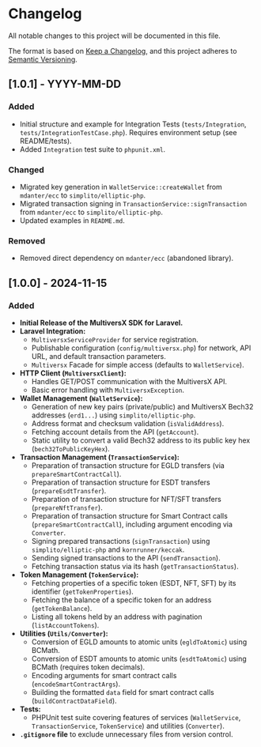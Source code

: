# Changelog

All notable changes to this project will be documented in this file.

The format is based on [Keep a Changelog](https://keepachangelog.com/en/1.0.0/),
and this project adheres to [Semantic Versioning](https://semver.org/spec/v2.0.0.html).

## [1.0.1] - YYYY-MM-DD

### Added

*   Initial structure and example for Integration Tests (`tests/Integration`, `tests/IntegrationTestCase.php`). Requires environment setup (see README/tests).
*   Added `Integration` test suite to `phpunit.xml`.

### Changed

*   Migrated key generation in `WalletService::createWallet` from `mdanter/ecc` to `simplito/elliptic-php`.
*   Migrated transaction signing in `TransactionService::signTransaction` from `mdanter/ecc` to `simplito/elliptic-php`.
*   Updated examples in `README.md`.

### Removed

*   Removed direct dependency on `mdanter/ecc` (abandoned library).

## [1.0.0] - 2024-11-15

### Added

*   **Initial Release of the MultiversX SDK for Laravel.**
*   **Laravel Integration:**
    *   `MultiversxServiceProvider` for service registration.
    *   Publishable configuration (`config/multiversx.php`) for network, API URL, and default transaction parameters.
    *   `Multiversx` Facade for simple access (defaults to `WalletService`).
*   **HTTP Client (`MultiversxClient`):**
    *   Handles GET/POST communication with the MultiversX API.
    *   Basic error handling with `MultiversxException`.
*   **Wallet Management (`WalletService`):**
    *   Generation of new key pairs (private/public) and MultiversX Bech32 addresses (`erd1...`) using `simplito/elliptic-php`.
    *   Address format and checksum validation (`isValidAddress`).
    *   Fetching account details from the API (`getAccount`).
    *   Static utility to convert a valid Bech32 address to its public key hex (`bech32ToPublicKeyHex`).
*   **Transaction Management (`TransactionService`):**
    *   Preparation of transaction structure for EGLD transfers (via `prepareSmartContractCall`).
    *   Preparation of transaction structure for ESDT transfers (`prepareEsdtTransfer`).
    *   Preparation of transaction structure for NFT/SFT transfers (`prepareNftTransfer`).
    *   Preparation of transaction structure for Smart Contract calls (`prepareSmartContractCall`), including argument encoding via `Converter`.
    *   Signing prepared transactions (`signTransaction`) using `simplito/elliptic-php` and `kornrunner/keccak`.
    *   Sending signed transactions to the API (`sendTransaction`).
    *   Fetching transaction status via its hash (`getTransactionStatus`).
*   **Token Management (`TokenService`):**
    *   Fetching properties of a specific token (ESDT, NFT, SFT) by its identifier (`getTokenProperties`).
    *   Fetching the balance of a specific token for an address (`getTokenBalance`).
    *   Listing all tokens held by an address with pagination (`listAccountTokens`).
*   **Utilities (`Utils/Converter`):**
    *   Conversion of EGLD amounts to atomic units (`egldToAtomic`) using BCMath.
    *   Conversion of ESDT amounts to atomic units (`esdtToAtomic`) using BCMath (requires token decimals).
    *   Encoding arguments for smart contract calls (`encodeSmartContractArgs`).
    *   Building the formatted `data` field for smart contract calls (`buildContractDataField`).
*   **Tests:**
    *   PHPUnit test suite covering features of services (`WalletService`, `TransactionService`, `TokenService`) and utilities (`Converter`).
*   **`.gitignore` file** to exclude unnecessary files from version control. 
